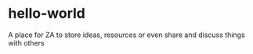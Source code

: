 # hello-world
A place for ZA to store ideas, resources or even share and discuss things with others
